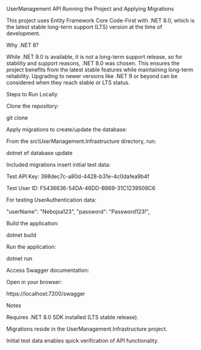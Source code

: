UserManagement API
Running the Project and Applying Migrations

This project uses Entity Framework Core Code-First with .NET 8.0, which is the latest stable long-term support (LTS) version at the time of development.

Why .NET 8?

While .NET 9.0 is available, it is not a long-term support release, so for stability and support reasons, .NET 8.0 was chosen. This ensures the project benefits from the latest stable features while maintaining long-term reliability. Upgrading to newer versions like .NET 9 or beyond can be considered when they reach stable or LTS status.

Steps to Run Locally

Clone the repository:

git clone <repo-url>

Apply migrations to create/update the database:

From the src\UserManagement.Infrastructure directory, run:

dotnet ef database update 

Included migrations insert initial test data:

Test API Key: 398dec7c-a80d-4428-b31e-4c0dafea9b4f

Test User ID: F5436636-54DA-46DD-B869-31C1239508C6

For testing UserAuthentication data:

 "userName": "Nebojsa123",
 "password": "Password123!",

Build the application:

dotnet build

Run the application:

dotnet run

Access Swagger documentation:

Open in your browser:

https://localhost:7200/swagger

Notes

Requires .NET 8.0 SDK installed (LTS stable release).

Migrations reside in the UserManagement.Infrastructure project.

Initial test data enables quick verification of API functionality.